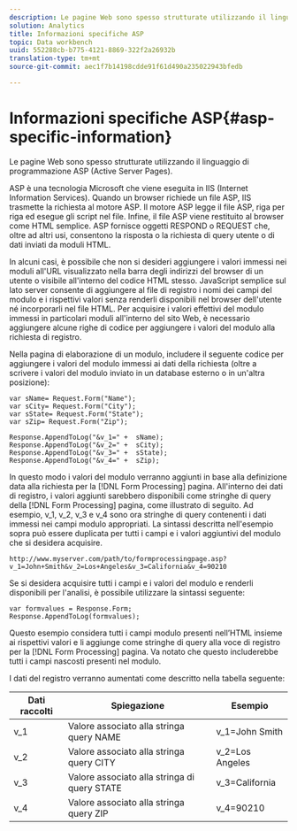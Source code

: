 ```yaml
---
description: Le pagine Web sono spesso strutturate utilizzando il linguaggio di programmazione ASP (Active Server Pages).
solution: Analytics
title: Informazioni specifiche ASP
topic: Data workbench
uuid: 552288cb-b775-4121-8869-322f2a26932b
translation-type: tm+mt
source-git-commit: aec1f7b14198cdde91f61d490a235022943bfedb

---
```



# Informazioni specifiche ASP{#asp-specific-information}

Le pagine Web sono spesso strutturate utilizzando il linguaggio di programmazione ASP (Active Server Pages).

ASP è una tecnologia Microsoft che viene eseguita in IIS (Internet Information Services). Quando un browser richiede un file ASP, IIS trasmette la richiesta al motore ASP. Il motore ASP legge il file ASP, riga per riga ed esegue gli script nel file. Infine, il file ASP viene restituito al browser come HTML semplice. ASP fornisce oggetti RESPOND o REQUEST che, oltre ad altri usi, consentono la risposta o la richiesta di query utente o di dati inviati da moduli HTML.

In alcuni casi, è possibile che non si desideri aggiungere i valori immessi nei moduli all&#39;URL visualizzato nella barra degli indirizzi del browser di un utente o visibile all&#39;interno del codice HTML stesso. JavaScript semplice sul lato server consente di aggiungere al file di registro i nomi dei campi del modulo e i rispettivi valori senza renderli disponibili nel browser dell&#39;utente né incorporarli nel file HTML. Per acquisire i valori effettivi del modulo immessi in particolari moduli all&#39;interno del sito Web, è necessario aggiungere alcune righe di codice per aggiungere i valori del modulo alla richiesta di registro.

Nella pagina di elaborazione di un modulo, includere il seguente codice per aggiungere i valori del modulo immessi ai dati della richiesta (oltre a scrivere i valori del modulo inviato in un database esterno o in un&#39;altra posizione):

```
var sName= Request.Form("Name"); 
var sCity= Request.Form("City"); 
var sState= Request.Form("State"); 
var sZip= Request.Form("Zip"); 
 
Response.AppendToLog("&v_1=" +  sName); 
Response.AppendToLog("&v_2=" +  sCity); 
Response.AppendToLog("&v_3=" +  sState); 
Response.AppendToLog("&v_4=" +  sZip);
```

In questo modo i valori del modulo verranno aggiunti in base alla definizione data alla richiesta per la [!DNL Form Processing] pagina. All&#39;interno dei dati di registro, i valori aggiunti sarebbero disponibili come stringhe di query della [!DNL Form Processing] pagina, come illustrato di seguito. Ad esempio, v_1, v_2, v_3 e v_4 sono ora stringhe di query contenenti i dati immessi nei campi modulo appropriati. La sintassi descritta nell&#39;esempio sopra può essere duplicata per tutti i campi e i valori aggiuntivi del modulo che si desidera acquisire.

```
http://www.myserver.com/path/to/formprocessingpage.asp?v_1=John+Smith&v_2=Los+Angeles&v_3=California&v_4=90210
```

Se si desidera acquisire tutti i campi e i valori del modulo e renderli disponibili per l&#39;analisi, è possibile utilizzare la sintassi seguente:

```
var formvalues = Response.Form; 
Response.AppendToLog(formvalues); 
```

Questo esempio considera tutti i campi modulo presenti nell’HTML insieme ai rispettivi valori e li aggiunge come stringhe di query alla voce di registro per la [!DNL Form Processing] pagina. Va notato che questo includerebbe tutti i campi nascosti presenti nel modulo.

I dati del registro verranno aumentati come descritto nella tabella seguente:

| Dati raccolti | Spiegazione | Esempio |
|---|---|---|
| v_1 | Valore associato alla stringa query NAME | v_1=John Smith |
| v_2 | Valore associato alla stringa query CITY | v_2=Los Angeles |
| v_3 | Valore associato alla stringa di query STATE | v_3=California |
| v_4 | Valore associato alla stringa query ZIP | v_4=90210 |

